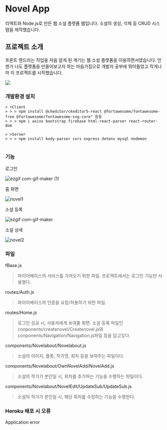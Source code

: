 # Novel App

리액트와 Node.js로 만든 웹 소설 플랫폼 웹입니다. 소설의 생성, 삭제 등 CRUD 시스템을 제작했습니다.

## 프로젝트 소개

프론트 엔드라는 직업을 처음 알게 된 계기는 웹 소설 플랫폼을 이용하면서였습니다.
언젠가 나도 플랫폼을 만들어보고자 하는 마음가짐으로 개발자 공부에 뛰어들었고 작게나마 이 프로젝트를 시작했습니다.

<img src="https://img.shields.io/badge/java-007396?style=for-the-badge&logo=java&logoColor=white">

### 개발환경 설치

```
> >Client
> > > npm install @ckeditor/ckeditor5-react @fortawesome/fontawesome-free @fortawesome/fontawesome-svg-core" 등등
> > > npm i axios bootstrap firebase html-react-parser react-router-dom

> >Server
> > > npm install body-parser cors express dotenv mysql nodemon
  
```

### 기능

로그인

![ezgif com-gif-maker (1)](https://user-images.githubusercontent.com/89452058/160941074-a5683e43-4238-404b-b945-9f97c6ae7912.gif)


홈 화면

![novel1](https://user-images.githubusercontent.com/89452058/160937009-1f00bee6-4566-4d8d-9b7c-bf1b7dcf88f5.png)


소설 등록

![ezgif com-gif-maker](https://user-images.githubusercontent.com/89452058/160939652-c796013a-0634-4ea7-86ed-edd4fa9d4215.gif)

소설 상세

![novel2](https://user-images.githubusercontent.com/89452058/160941243-baea58e8-03d5-43d8-9328-e86a69b2d9c1.png)



### 파일
fBase.js
> 파이어베이스의 서비스를 가져오기 위한 파일. 프로젝트에서는 로그인 기능만 사용했다.

routes/Auth.js
> 파이어베이스의 인증을 요청/허용하기 위한 파일.

routes/Home.js
> 로그인 성공 시, 사용자에게 보여줄 화면. 소설 등록 파일인 conponents/createnovel/Createnovel.js와 conponents/Navigation/Navigation.js파일 등을 담고있다.

components/Novelabout/Novelabout.js
> 소설의 이미지, 플롯, 작가명, 회차 등을 보여주는 파일이다.

components/Novelabout/OwnNovelAdd/NovelAdd.js
> 소설의 작가가 본인일 시, 회차를 추가하는 기능을 수행하는 파일이다.

components/Novelabout/NovelEdit/UpdateSub/UpdateSub.js
> 소설의 작가가 본인일 시, 해당 회차를 수정하는 기능을 수행한다.


### Heroku 배포 시 오류

Application error
> 
